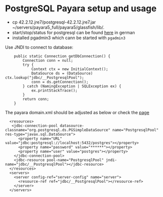 # PostgreSQL Payara setup and usage

* cp 42.2.12.jre7/postgresql-42.2.12.jre7.jar ~/servers/payara5_full/payara5/glassfish/lib/.
* start/stop/status for postgresql can be found [here](https://wiki.ubuntuusers.de/PostgreSQL/) in german
* installed pgadmin3 which cann be started with `pgadmin3`

Use JNDI to connect to database:

```
	public static Connection getDbConnection() {
		Connection conn = null;
		try {
			Context ctx = new InitialContext();
			DataSource ds = (DataSource) ctx.lookup("jdbc/__PostgresqlPool");
			conn = ds.getConnection();
		} catch (NamingException | SQLException ex) {
			ex.printStackTrace();
		}
		return conn;
	}
```

The payara domain.xml should be adjusted as below or check the [page](https://blog.payara.fish/an-intro-to-connection-pools-in-payara-server-5)

```
  <resources>
   <jdbc-connection-pool datasource-classname="org.postgresql.ds.PGSimpleDataSource" name="PostgresqlPool" res-type="javax.sql.DataSource">
      <property name="URL" value="jdbc:postgresql://localhost:5432/postgres"></property>
      <property name="password" value="******"></property>
      <property name="user" value="postgres"></property>
    </jdbc-connection-pool>
    <jdbc-resource pool-name="PostgresqlPool" jndi-name="jdbc/__PostgresqlPool"></jdbc-resource>
  </resources>
  <servers>
    <server config-ref="server-config" name="server">
      <resource-ref ref="jdbc/__PostgresqlPool"></resource-ref>
    </server>
  </servers>
```